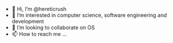 - 👋 Hi, I’m @hereticrush
- 👀 I’m interested in computer science, software engineering and development
- 💞️ I’m looking to collaborate on OS
- 📫 How to reach me ...

<!---
hereticrush/hereticrush is a ✨ special ✨ repository because its `README.md` (this file) appears on your GitHub profile.
You can click the Preview link to take a look at your changes.
--->
